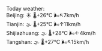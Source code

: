Today weather:  
Beijing: ☀️ 🌡️+26°C 🌬️↖7km/h  
Tianjin: 🌫  🌡️+25°C 🌬️↑11km/h  
Shijiazhuang: 🌫  🌡️+28°C 🌬️←4km/h  
Tangshan: 🌫  🌡️+27°C 🌬️↖15km/h  
